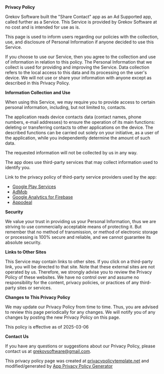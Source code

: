 **Privacy Policy**

Grekov Software built the "Share Contact" app as an Ad Supported app, called further as a Service.
This Service is provided by Grekov Software at no cost and is intended for use as is. 

This page is used to inform users regarding our policies with the collection, use, and disclosure of Personal Information if anyone decided to use this Service. 

If you choose to use our Service, then you agree to the collection and use of information in relation to this policy. The Personal Information that we collect is used for providing and improving the Service. Data collection refers to the local access to this data and its processing on the user's device. We will not use or share your information with anyone except as described in this Privacy Policy. 


**Information Collection and Use**

When using this Service, we may require you to provide access to certain personal information, including, but not limited to, contacts.

The application reads device contacts data (contact names, phone numbers, e-mail addresses) to ensure the operation of its main functions: deleting or transferring contacts to other applications on the device. The described functions can be carried out solely on your initiative, as a user of the application, while you independently determine the amount of such data.

The requested information will not be collected by us in any way.

The app does use third-party services that may collect information used to identify you. 

Link to the privacy policy of third-party service providers used by the app: 

*   [Google Play Services](https://www.google.com/policies/privacy/)
*   [AdMob](https://support.google.com/admob/answer/6128543?hl=en)
*   [Google Analytics for Firebase](https://firebase.google.com/policies/analytics)
*   [Appodeal](https://appodeal.com/privacy-policy/)


**Security**

We value your trust in providing us your Personal Information, thus we are striving to use commercially acceptable means of protecting it. But remember that no method of transmission, or method of electronic storage or processing is 100% secure and reliable, and we cannot guarantee its absolute security. 

**Links to Other Sites**

This Service may contain links to other sites. If you click on a third-party link, you will be directed to that site. Note that these external sites are not operated by us. Therefore, we strongly advise you to review the Privacy Policy of these websites. We have no control over and assume no responsibility for the content, privacy policies, or practices of any third-party sites or services. 


**Changes to This Privacy Policy**

We may update our Privacy Policy from time to time. Thus, you are advised to review this page periodically for any changes. We will notify you of any changes by posting the new Privacy Policy on this page. 

This policy is effective as of 2025-03-06


**Contact Us**

If you have any questions or suggestions about our Privacy Policy, please contact us at grekovsoftware@gmail.com.

This privacy policy page was created at [privacypolicytemplate.net](https://privacypolicytemplate.net) and modified/generated by [App Privacy Policy Generator](https://app-privacy-policy-generator.nisrulz.com/)
